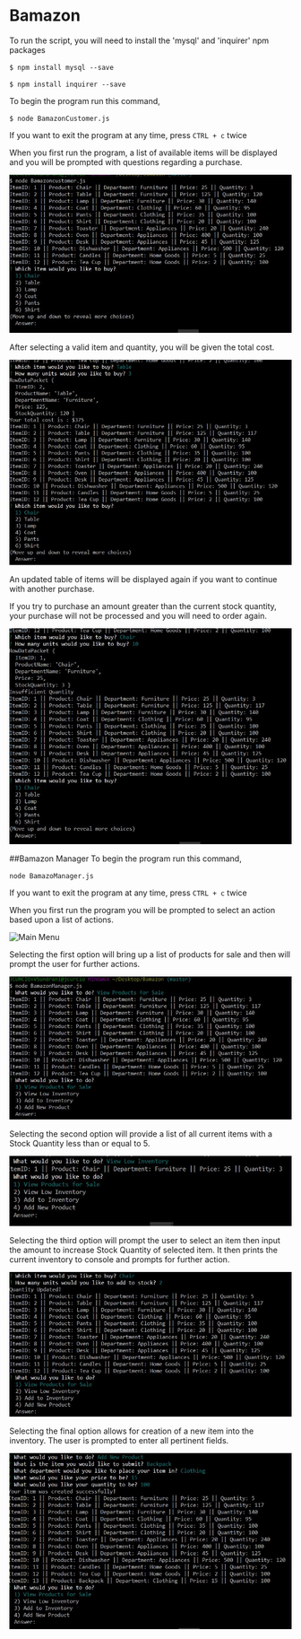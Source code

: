 # Bamazon

To run the script, you will need to install the 'mysql' and 'inquirer' npm packages
```
$ npm install mysql --save 
```

```
$ npm install inquirer --save
```

To begin the program run this command,
```
$ node BamazonCustomer.js
```

If you want to exit the program at any time, press ```CTRL + c``` twice


When you first run the program, a list of available items will be displayed and you will be prompted with questions regarding a purchase.

![Run](images/screenshot_1.JPG)

After selecting a valid item and quantity, you will be given the total cost.

![Successful Purchase](images/screenshot_2.JPG)

An updated table of items will be displayed again if you want to continue with another purchase.

If you try to purchase an amount greater than the current stock quantity, your purchase will not be processed and you will need to  order again.

![Failed Purchase](images/screenshot_3.JPG)

##Bamazon Manager
To begin the program run this command,
```
node BamazoManager.js
```


If you want to exit the program at any time, press ```CTRL + c``` twice

When you first run the program you will be prompted to select an action based upon a list of actions. 

![Main Menu](images/screenshot_.JPG)

Selecting the first option will bring up a list of products for sale and then will prompt the user for further actions. 

![View Inventory](images/screenshot_5.JPG)

Selecting the second option will provide a list of all current items with a Stock Quantity less than or equal to 5. 


![Low Quantity](images/screenshot_6.JPG)

Selecting the third option will prompt the user to select an item then input the amount to increase Stock Quantity of selected item. It then prints the current inventory to console and prompts for further action. 


![Update Inventory](images/screenshot_7.JPG)

Selecting the final option allows for creation of a new item into the inventory. The user is prompted to enter all pertinent fields. 

![Add to Inventory](images/screenshot_8.JPG)
